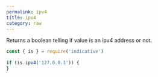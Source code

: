 ```yaml
---
permalink: ipv4
title: ipv4
category: raw
---
```


Returns a boolean telling if value is an ipv4 address or not.
 
```js
const { is } = require('indicative')
 
if (is.ipv4('127.0.0.1')) {
}
```
